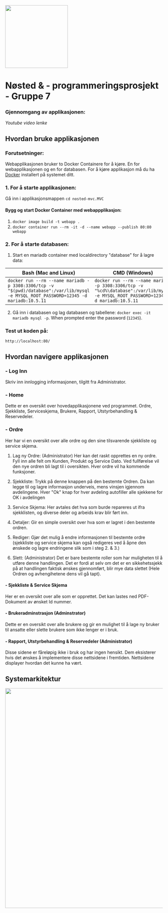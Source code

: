 <img src="https://intranet.nosted.com/themes/wowonder/img/logo.png" width="200">

# Nøsted & - programmeringsprosjekt - Gruppe 7

### Gjennomgang av applikasjonen:
*Youtube video lenke*

## Hvordan bruke applikasjonen
### Forutsetninger:
Webapplikasjonen bruker to Docker Containere for å kjøre. En for webapplikasjonen og en for databasen. For å kjøre applikasjon må du ha [Docker](https://www.docker.com/) installert på systemet ditt.

### 1. For å starte applikasjonen:
Gå inn i applikasjonsmappen
`cd nosted-mvc.MVC`
#### Bygg og start Docker Container med webappplikasjon:
1. `docker image build -t webapp .`
2. `docker container run --rm -it -d --name webapp --publish 80:80 webapp`

### 2. For å starte databasen:
1. Start en mariadb container med localdirectory "database" for å lagre data:

|Bash (Mac and Linux)|CMD (Windows)|
|--------------------|--------------------|
|`docker run --rm --name mariadb -p 3308:3306/tcp -v "$(pwd)/database":/var/lib/mysql -e MYSQL_ROOT_PASSWORD=12345 -d mariadb:10.5.11`|`docker run --rm --name mariadb -p 3308:3306/tcp -v "%cd%\database":/var/lib/mysql -e MYSQL_ROOT_PASSWORD=12345 -d mariadb:10.5.11`|
2. Gå inn i databasen og lag databasen og tabellene: 
`docker exec -it mariadb mysql -p`. 
When prompted enter the password (`12345`).

### Test ut koden på:
`http://localhost:80/`


## Hvordan navigere applikasjonen
### - Log Inn
Skriv inn innlogging informasjonen, tilgitt fra Administrator.

### - Home
Dette er en oversikt over hovedapplikasjonene ved programmet.
Ordre, Sjekkliste, Serviceskjema, Brukere, Rapport, Utstyrbehandling & Reservedeler.

### - Ordre
Her har vi en oversikt over alle ordre og den sine tilsvarende sjekkliste og service skjema.
1. Lag ny Ordre: (Administrator) Her kan det raskt opprettes en ny ordre. Fyll inn alle felt om Kunden, Produkt og Service Dato. Ved fullførelse vil den nye ordren bli lagt til i oversikten. Hver ordre vil ha kommende funksjoner.

2. Sjekkliste: Trykk på denne knappen på den bestemte Ordren. Da kan legge til og lagre informasjon underveis, mens vinsjen igjennom avdelingene. Hver "Ok" knap for hver avdeling autofiller alle sjekkene for OK i avdelingen

4. Service Skjema: Her avtales det hva som burde repareres ut ifra sjekklisten, og diverse deler og arbeids krav blir ført inn.

5. Detaljer: Gir en simple oversikt over hva som er lagret i den bestemte ordren.

6. Rediger: Gjør det mulig å endre informasjonen til bestemte ordre (sjekkliste og service skjema kan også redigeres ved å åpne den ønskede og lagre endringene slik som i steg 2. & 3.)

7. Slett: (Administrator) Det er bare bestemte roller som har muligheten til å utføre denne handlingen. Det er fordi at selv om det er en sikkehetssjekk på at handlingen faktisk ønskes gjennomført, blir mye data slettet (Hele Ordren og avhengihetene dens vil gå tapt).

#### - Sjekkliste & Service Skjema
Her er en oversikt over alle som er opprettet. Det kan lastes ned PDF-Dokument av ønsket Id nummer.

#### - Brukeradminstrasjon (Adminstrator)
Dette er en oversikt over alle brukere og gir en mulighet til å lage ny bruker til ansatte eller slette brukere som ikke lenger er i bruk.

#### - Rapport, Utstyrbehandling & Reservedeler (Administrator)
Disse sidene er fåreløpig ikke i bruk og har ingen hensikt. Dem eksisterer hvis det ønskes å implementere disse nettsidene i fremtiden.
Nettsidene displayer hvordan det kunne ha vært.


## Systemarkitektur
<img src="https://github.com/martinstereo/nosted-mvc/assets/111498780/dbdcc4a0-ec51-431c-a24e-ae72904cf32e" width="700">
